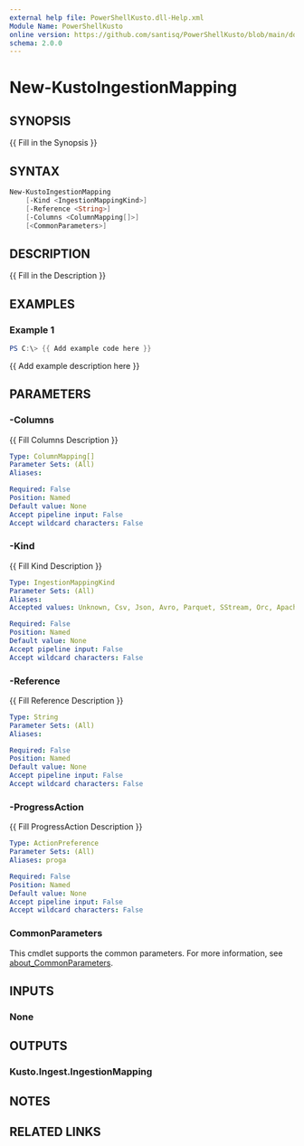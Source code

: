 ```yaml
---
external help file: PowerShellKusto.dll-Help.xml
Module Name: PowerShellKusto
online version: https://github.com/santisq/PowerShellKusto/blob/main/docs/en-US/New-KustoIngestionMapping.md
schema: 2.0.0
---
```


# New-KustoIngestionMapping

## SYNOPSIS

{{ Fill in the Synopsis }}

## SYNTAX

```powershell
New-KustoIngestionMapping
    [-Kind <IngestionMappingKind>]
    [-Reference <String>]
    [-Columns <ColumnMapping[]>]
    [<CommonParameters>]
```

## DESCRIPTION

{{ Fill in the Description }}

## EXAMPLES

### Example 1

```powershell
PS C:\> {{ Add example code here }}
```

{{ Add example description here }}

## PARAMETERS

### -Columns

{{ Fill Columns Description }}

```yaml
Type: ColumnMapping[]
Parameter Sets: (All)
Aliases:

Required: False
Position: Named
Default value: None
Accept pipeline input: False
Accept wildcard characters: False
```

### -Kind

{{ Fill Kind Description }}

```yaml
Type: IngestionMappingKind
Parameter Sets: (All)
Aliases:
Accepted values: Unknown, Csv, Json, Avro, Parquet, SStream, Orc, ApacheAvro, W3CLogFile

Required: False
Position: Named
Default value: None
Accept pipeline input: False
Accept wildcard characters: False
```

### -Reference

{{ Fill Reference Description }}

```yaml
Type: String
Parameter Sets: (All)
Aliases:

Required: False
Position: Named
Default value: None
Accept pipeline input: False
Accept wildcard characters: False
```

### -ProgressAction

{{ Fill ProgressAction Description }}

```yaml
Type: ActionPreference
Parameter Sets: (All)
Aliases: proga

Required: False
Position: Named
Default value: None
Accept pipeline input: False
Accept wildcard characters: False
```

### CommonParameters

This cmdlet supports the common parameters.
For more information, see [about_CommonParameters](http://go.microsoft.com/fwlink/?LinkID=113216).

## INPUTS

### None

## OUTPUTS

### Kusto.Ingest.IngestionMapping

## NOTES

## RELATED LINKS
